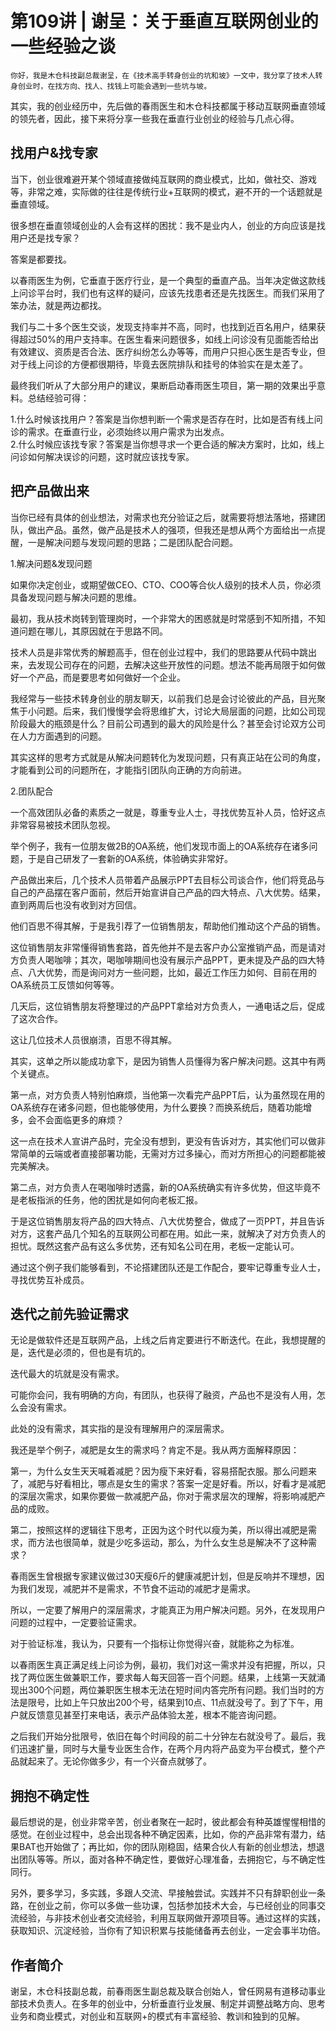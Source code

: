 # 第109讲 | 谢呈：关于垂直互联网创业的一些经验之谈

    你好，我是木仓科技副总裁谢呈，在《技术高手转身创业的坑和坡》一文中，我分享了技术人转身创业时，在找方向、找人、找钱上可能会遇到一些坑与坡。

其实，我的创业经历中，先后做的春雨医生和木仓科技都属于移动互联网垂直领域的领先者，因此，接下来将分享一些我在垂直行业创业的经验与几点心得。

## 找用户&找专家

当下，创业很难避开某个领域直接做纯互联网的商业模式，比如，做社交、游戏等，非常之难，实际做的往往是传统行业+互联网的模式，避不开的一个话题就是垂直领域。

很多想在垂直领域创业的人会有这样的困扰：我不是业内人，创业的方向应该是找用户还是找专家？

答案是都要找。

以春雨医生为例，它垂直于医疗行业，是一个典型的垂直产品。当年决定做这款线上问诊平台时，我们也有这样的疑问，应该先找患者还是先找医生。而我们采用了笨办法，就是两边都找。

我们与二十多个医生交谈，发现支持率并不高，同时，也找到近百名用户，结果获得超过50%的用户支持率。在医生看来问题很多，如线上问诊没有见面能否给出有效建议、资质是否合法、医疗纠纷怎么办等等，而用户只担心医生是否专业，但对于线上问诊的方便都很期待，毕竟去医院排队和挂号的体验实在是太差了。

最终我们听从了大部分用户的建议，果断启动春雨医生项目，第一期的效果出乎意料。总结经验可得：

1.什么时候该找用户？答案是当你想判断一个需求是否存在时，比如是否有线上问诊的需求。在垂直行业，必须始终以用户需求为出发点。  
2.什么时候应该找专家？答案是当你想寻求一个更合适的解决方案时，比如，线上问诊如何解决误诊的问题，这时就应该找专家。

## 把产品做出来

当你已经有具体的创业想法，对需求也充分验证之后，就需要将想法落地，搭建团队，做出产品。虽然，做产品是技术人的强项，但我还是想从两个方面给出一点提醒，一是解决问题与发现问题的思路；二是团队配合问题。

1.解决问题&发现问题

如果你决定创业，或期望做CEO、CTO、COO等合伙人级别的技术人员，你必须具备发现问题与解决问题的思维。

最初，我从技术岗转到管理岗时，一个非常大的困惑就是时常感到不知所措，不知道问题在哪儿，其原因就在于思路不同。

技术人员是非常优秀的解题高手，但在创业过程中，我们的思路要从代码中跳出来，去发现公司存在的问题，去解决这些开放性的问题。想法不能再局限于如何做好一个产品，而是要思考如何做好一个企业。

我经常与一些技术转身创业的朋友聊天，以前我们总是会讨论彼此的产品，目光聚焦于小问题。后来，我们慢慢学会将思维扩大，讨论大局层面的问题，比如公司现阶段最大的瓶颈是什么？目前公司遇到的最大的风险是什么？甚至会讨论双方公司在人力方面遇到的问题。

其实这样的思考方式就是从解决问题转化为发现问题，只有真正站在公司的角度，才能看到公司的问题所在，才能指引团队向正确的方向前进。

2.团队配合

一个高效团队必备的素质之一就是，尊重专业人士，寻找优势互补人员，恰好这点非常容易被技术团队忽视。

举个例子，我有一位朋友做2B的OA系统，他们发现市面上的OA系统存在诸多问题，于是自己研发了一套新的OA系统，体验确实非常好。

产品做出来后，几个技术人员带着产品展示PPT去目标公司谈合作，他们将竞品与自己的产品摆在客户面前，然后开始宣讲自己产品的四大特点、八大优势。结果，直到两周后也没有收到对方回信。

他们百思不得其解，于是我引荐了一位销售朋友，帮助他们推动这个产品的销售。

这位销售朋友非常懂得销售套路，首先他并不是去客户办公室推销产品，而是请对方负责人喝咖啡；其次，喝咖啡期间也没有展示产品PPT，更未提及产品的四大特点、八大优势，而是询问对方一些问题，比如，最近工作压力如何、目前在用的OA系统员工反馈如何等等。

几天后，这位销售朋友将整理过的产品PPT拿给对方负责人，一通电话之后，促成了这次合作。

这让几位技术人员很崩溃，百思不得其解。

其实，这单之所以能成功拿下，是因为销售人员懂得为客户解决问题。这其中有两个关键点。

第一点，对方负责人特别怕麻烦，当他第一次看完产品PPT后，认为虽然现在用的OA系统存在诸多问题，但也能够使用，为什么要换？而换系统后，随着功能增多，会不会面临更多的麻烦？

这一点在技术人宣讲产品时，完全没有想到，更没有告诉对方，其实他们可以做非常简单的云端或者直接部署功能，无需对方过多操心，而对方所担心的问题都能被完美解决。

第二点，对方负责人在喝咖啡时透露，新的OA系统确实有许多优势，但这毕竟不是老板指派的任务，他的困扰是如何向老板汇报。

于是这位销售朋友将产品的四大特点、八大优势整合，做成了一页PPT，并且告诉对方，这套产品几个知名的互联网公司都在用。如此一来，就解决了对方负责人的担忧。既然这套产品有这么多优势，还有知名公司在用，老板一定能认可。

通过这个例子我们能够看到，不论搭建团队还是工作配合，要牢记尊重专业人士，寻找优势互补成员。

## 迭代之前先验证需求

无论是做软件还是互联网产品，上线之后肯定要进行不断迭代。在此，我想提醒的是，迭代是必须的，但也是有坑的。

迭代最大的坑就是没有需求。

可能你会问，我有明确的方向，有团队，也获得了融资，产品也不是没有人用，怎么会没有需求。

此处的没有需求，其实指的是没有理解用户的深层需求。

我还是举个例子，减肥是女生的需求吗？肯定不是。我从两方面解释原因：

第一，为什么女生天天喊着减肥？因为瘦下来好看，容易搭配衣服。那么问题来了，减肥与好看相比，哪点是女生的需求？答案一定是好看。所以，好看才是减肥的深层次需求，如果你要做一款减肥产品，你对于需求层次的理解，将影响减肥产品的成败。

第二，按照这样的逻辑往下思考，正因为这个时代以瘦为美，所以得出减肥是需求，而方法也很简单，就是少吃多运动，那么，为什么女生总是解决不了这种需求？

春雨医生曾根据专家建议做过30天瘦6斤的健康减肥计划，但是反响并不理想，因为我们发现，减肥并不是需求，不节食不运动的减肥才是需求。

所以，一定要了解用户的深层需求，才能真正为用户解决问题。另外，在发现用户问题的过程中，一定要验证需求。

对于验证标准，我认为，只要有一个指标让你觉得兴奋，就能称之为标准。

以春雨医生真正满足线上问诊为例，最初，我们对这一需求并没有把握，所以，只找了两位医生做兼职工作，要求每人每天回答一百个问题。结果，上线第一天就涌现出300个问题，两位兼职医生根本无法在短时间内答完所有问题。我们当时的方法是限号，比如上午只放出200个号，结果到10点、11点就没号了。到了下午，用户就反馈意见甚至打来电话，表示产品体验太差，根本不能咨询问题。

之后我们开始分批限号，依旧在每个时间段的前二十分钟左右就没号了。最后，我们迅速扩量，同时与大量专业医生合作，在两个月内将产品变为平台模式，整个产品就起来了。无论你做多少，有一个兴奋点就够了。

## 拥抱不确定性

最后想说的是，创业非常辛苦，创业者聚在一起时，彼此都会有种英雄惺惺相惜的感觉。在创业过程中，总会出现各种不确定因素，比如，你的产品非常有潜力，结果BAT也开始做了；再比如，你的团队刚稳固，结果合伙人有新的创业想法，想退出团队等等。所以，面对各种不确定性，要做好心理准备，去拥抱它，与不确定性同行。

另外，要多学习，多实践，多跟人交流、早接触尝试。实践并不只有辞职创业一条路，在创业之前，你可以多做一些功课，包括参加技术大会，与已经创业的同事交流经验，与非技术创业者交流经验，利用互联网做开源项目等。通过这样的实践，获取知识、沉淀经验，当你有了知识积累与技能储备再去创业，一定会事半功倍。

## 作者简介

谢呈，木仓科技副总裁，前春雨医生副总裁及联合创始人，曾任网易有道移动事业部技术负责人。在多年的创业中，分析垂直行业发展、制定并调整战略方向、思考业务和商业模式，对创业和互联网+的模式有丰富经验、教训和独到的见解。
    